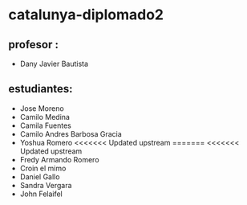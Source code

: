 # catalunya-diplomado2

## profesor :

- Dany Javier Bautista

## estudiantes:

- Jose Moreno
- Camilo Medina
- Camila Fuentes
- Camilo Andres Barbosa Gracia
- Yoshua Romero
<<<<<<< Updated upstream
=======
<<<<<<< Updated upstream
- Fredy Armando Romero
- Croin el mimo
- Daniel Gallo
- Sandra Vergara
- John Felaifel